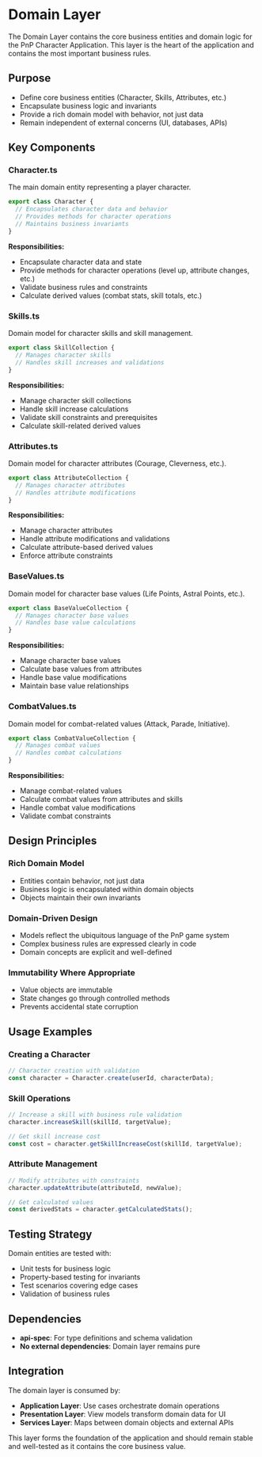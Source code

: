 # Domain Layer

The Domain Layer contains the core business entities and domain logic for the PnP Character Application. This layer is the heart of the application and contains the most important business rules.

## Purpose

- Define core business entities (Character, Skills, Attributes, etc.)
- Encapsulate business logic and invariants
- Provide a rich domain model with behavior, not just data
- Remain independent of external concerns (UI, databases, APIs)

## Key Components

### Character.ts

The main domain entity representing a player character.

```typescript
export class Character {
  // Encapsulates character data and behavior
  // Provides methods for character operations
  // Maintains business invariants
}
```

**Responsibilities:**

- Encapsulate character data and state
- Provide methods for character operations (level up, attribute changes, etc.)
- Validate business rules and constraints
- Calculate derived values (combat stats, skill totals, etc.)

### Skills.ts

Domain model for character skills and skill management.

```typescript
export class SkillCollection {
  // Manages character skills
  // Handles skill increases and validations
}
```

**Responsibilities:**

- Manage character skill collections
- Handle skill increase calculations
- Validate skill constraints and prerequisites
- Calculate skill-related derived values

### Attributes.ts

Domain model for character attributes (Courage, Cleverness, etc.).

```typescript
export class AttributeCollection {
  // Manages character attributes
  // Handles attribute modifications
}
```

**Responsibilities:**

- Manage character attributes
- Handle attribute modifications and validations
- Calculate attribute-based derived values
- Enforce attribute constraints

### BaseValues.ts

Domain model for character base values (Life Points, Astral Points, etc.).

```typescript
export class BaseValueCollection {
  // Manages character base values
  // Handles base value calculations
}
```

**Responsibilities:**

- Manage character base values
- Calculate base values from attributes
- Handle base value modifications
- Maintain base value relationships

### CombatValues.ts

Domain model for combat-related values (Attack, Parade, Initiative).

```typescript
export class CombatValueCollection {
  // Manages combat values
  // Handles combat calculations
}
```

**Responsibilities:**

- Manage combat-related values
- Calculate combat values from attributes and skills
- Handle combat value modifications
- Validate combat constraints

## Design Principles

### Rich Domain Model

- Entities contain behavior, not just data
- Business logic is encapsulated within domain objects
- Objects maintain their own invariants

### Domain-Driven Design

- Models reflect the ubiquitous language of the PnP game system
- Complex business rules are expressed clearly in code
- Domain concepts are explicit and well-defined

### Immutability Where Appropriate

- Value objects are immutable
- State changes go through controlled methods
- Prevents accidental state corruption

## Usage Examples

### Creating a Character

```typescript
// Character creation with validation
const character = Character.create(userId, characterData);
```

### Skill Operations

```typescript
// Increase a skill with business rule validation
character.increaseSkill(skillId, targetValue);

// Get skill increase cost
const cost = character.getSkillIncreaseCost(skillId, targetValue);
```

### Attribute Management

```typescript
// Modify attributes with constraints
character.updateAttribute(attributeId, newValue);

// Get calculated values
const derivedStats = character.getCalculatedStats();
```

## Testing Strategy

Domain entities are tested with:

- Unit tests for business logic
- Property-based testing for invariants
- Test scenarios covering edge cases
- Validation of business rules

## Dependencies

- **api-spec**: For type definitions and schema validation
- **No external dependencies**: Domain layer remains pure

## Integration

The domain layer is consumed by:

- **Application Layer**: Use cases orchestrate domain operations
- **Presentation Layer**: View models transform domain data for UI
- **Services Layer**: Maps between domain objects and external APIs

This layer forms the foundation of the application and should remain stable and well-tested as it contains the core business value.
